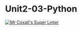 # Unit2-03-Python
[![Mr Coxall's Super Linter](https://github.com/ICS3U-Programming-NolanS/Unit2-03-Python/workflows/Mr%20Coxall's%20Super%20Linter/badge.svg)](https://github.com/ICS3U-Programming-NolanS/Unit2-03-Python/actions/)
